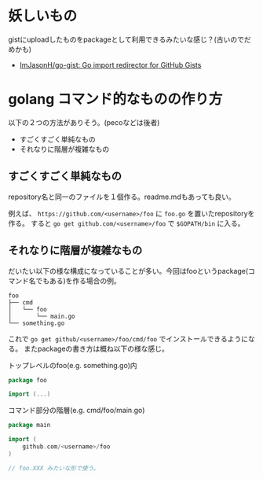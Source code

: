 # 妖しいもの

gistにuploadしたものをpackageとして利用できるみたいな感じ？(古いのでだめかも)

- [ImJasonH/go-gist: Go import redirector for GitHub Gists](https://github.com/ImJasonH/go-gist)

# golang コマンド的なものの作り方

以下の２つの方法がありそう。(pecoなどは後者)

- すごくすごく単純なもの
- それなりに階層が複雑なもの

## すごくすごく単純なもの

repository名と同一のファイルを１個作る。readme.mdもあっても良い。

例えば、 `https://github.com/<username>/foo` に `foo.go` を置いたrepositoryを作る。
すると `go get github.com/<username>/foo` で `$GOPATH/bin` に入る。

## それなりに階層が複雑なもの

だいたい以下の様な構成になっていることが多い。今回はfooというpackage(コマンド名でもある)を作る場合の例。

```
foo
├── cmd
│   └── foo
│       └── main.go
└── something.go
```

これで `go get github/<username>/foo/cmd/foo` でインストールできるようになる。
またpackageの書き方は概ね以下の様な感じ。

トップレベルのfoo(e.g. something.go)内

```go
package foo

import (...)
```

コマンド部分の階層(e.g. cmd/foo/main.go)

```go
package main

import (
    github.com/<username>/foo
)

// foo.XXX みたいな形で使う。
```
